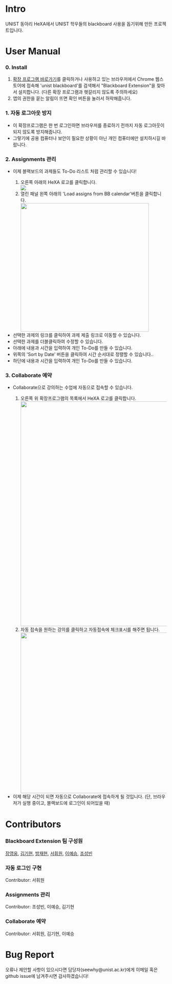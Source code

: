 # Intro
<p>UNIST 동아리 HeXA에서 UNIST 학우들의 blackboard 사용을 돕기위해 만든 프로젝트입니다.</p>

# User Manual
### 0. Install

<ol>
<li><a href="https://chrome.google.com/webstore/detail/blackboard-extension/jmpahnilngodlgeccikomdkldbmphfhp/related?hl=ko">확장 프로그램 바로가기</a>를 클릭하거나 사용하고 있는 브라우저에서 Chrome 웹스토어에 접속해 'unist blackboard'를 검색해서 "Blackboard Extension"을 찾아서 설치합니다. (다른 확장 프로그램과 헷갈리지 않도록 주의하세요)</li>
<li>앱의 권한을 묻는 알림이 뜨면 확인 버튼을 눌러서 허락해줍니다.</li>
</ol>

### 1. 자동 로그아웃 방지
<ul>
  <li>이 확장프로그램은 한 번 로그인하면 브라우저를 종료하기 전까지 자동 로그아웃이 되지 않도록 방지해줍니다.</li>
  <li>그렇기에 공용 컴퓨터나 보안이 필요한 상황이 아닌 개인 컴퓨터에만 설치하시길 바랍니다.</li>
</ul>

### 2. Assignments 관리
<ul>
<li>이제 블랙보드의 과제들도 To-Do 리스트 처럼 관리할 수 있습니다!</li>
<ol>
  <li>오른쪽 아래의 HeXA 로고를 클릭합니다.</li>
  <img src="https://user-images.githubusercontent.com/41319239/195549962-e36a5e6e-c47f-429c-a305-6de4618b5f3c.png">
  <li>열린 패널 왼쪽 아래의 'Load assigns from BB calendar'버튼을 클릭합니다.</li>
  <img src="https://user-images.githubusercontent.com/41319239/195550558-aba899a7-bc49-4028-a40a-bd5c15961201.png" width=400>
</ol>
<li>선택한 과제의 링크를 클릭하여 과제 제출 링크로 이동할 수 있습니다.</li>
<li>선택한 과제를 더블클릭하여 수정할 수 있습니다.</li>
<li>아래에 내용과 시간을 입력하여 개인 To-Do를 만들 수 있습니다.</li>
<li>위쪽의 'Sort by Date' 버튼을 클릭하여 시간 순서대로 정렬할 수 있습니다..</li>
<li>하단에 내용과 시간을 입력하여 개인 To-Do를 만들 수 있습니다.</li>
</ul>

### 3. Collaborate 예약
<ul>
<li>Collaborate으로 강의하는 수업에 자동으로 접속할 수 있습니다.</li>
<ol>
  <li>오른쪽 위 확장프로그램의 목록에서 HeXA 로고를 클릭합니다.</li>
  <img src="https://user-images.githubusercontent.com/41319239/195551769-90991781-2b48-4c1c-a825-4028f9f446eb.png" width=700>
  <li>자동 접속을 원하는 강의를 클릭하고 자동접속에 체크표시를 해주면 됩니다.</li>
  <img src="https://user-images.githubusercontent.com/41319239/195552374-bfc70eaa-a058-4418-a34d-e321a3ca4ba4.png" width=500>
</ol>
<li>이제 해당 시간이 되면 자동으로 Collaborate에 접속하게 될 것입니다. (단, 브라우저가 실행 중이고, 블랙보드에 로그인이 되어있을 때)</li>
</ul>

# Contributors
### Blackboard Extension 팀 구성원
<p><a href="https://github.com/See-Y">장영웅</a>, <a href="https://github.com/shfd27">김기현</a>, <a href="https://github.com/calculus0129">방재현</a>, <a href="https://github.com/123wwwa">서휘원</a>, <a href="https://github.com/hikari0102">이예승</a>, <a href="https://github.com/bini-Bin">조성빈</a></p>

### 자동 로그인 구현
<p>Contributor: 서휘원</p>

### Assignments 관리
<p>Contributor: 조성빈, 이예승, 김기현</p>

### Collaborate 예약
<p>Contributor: 서휘원, 김기현, 이예승</p>

<!--Contributor에서 이름이 가장 앞에 있는 사람이 가장 많은 기여를 했습니다-->

# Bug Report
<p>오류나 제안할 사항이 있으시다면 담당자(seewhy@unist.ac.kr)에게 이메일 혹은 github issue에 남겨주시면 감사하겠습니다!</p>
